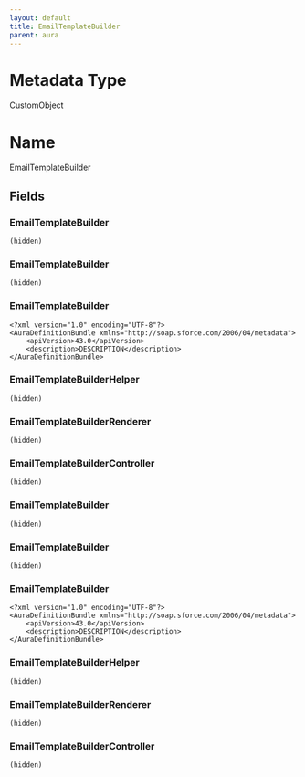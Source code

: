```yaml
---
layout: default
title: EmailTemplateBuilder
parent: aura
---
```

# Metadata Type
CustomObject

# Name
EmailTemplateBuilder
## Fields
### EmailTemplateBuilder

```
(hidden)
```
### EmailTemplateBuilder

```
(hidden)
```
### EmailTemplateBuilder

```
<?xml version="1.0" encoding="UTF-8"?>
<AuraDefinitionBundle xmlns="http://soap.sforce.com/2006/04/metadata">
    <apiVersion>43.0</apiVersion>
    <description>DESCRIPTION</description>
</AuraDefinitionBundle>
```
### EmailTemplateBuilderHelper

```
(hidden)
```
### EmailTemplateBuilderRenderer

```
(hidden)
```
### EmailTemplateBuilderController

```
(hidden)
```
### EmailTemplateBuilder

```
(hidden)
```
### EmailTemplateBuilder

```
(hidden)
```
### EmailTemplateBuilder

```
<?xml version="1.0" encoding="UTF-8"?>
<AuraDefinitionBundle xmlns="http://soap.sforce.com/2006/04/metadata">
    <apiVersion>43.0</apiVersion>
    <description>DESCRIPTION</description>
</AuraDefinitionBundle>
```
### EmailTemplateBuilderHelper

```
(hidden)
```
### EmailTemplateBuilderRenderer

```
(hidden)
```
### EmailTemplateBuilderController

```
(hidden)
```
